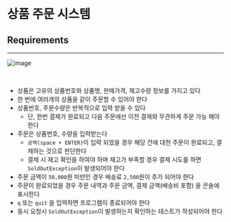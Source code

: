 # 상품 주문 시스템

## Requirements

---

![image](https://user-images.githubusercontent.com/71188307/159013753-715eda93-417b-429a-8355-15ea3e6014a5.png)

<br />

- 상품은 고유의 상품번호와 상품명, 판매가격, 재고수량 정보를 가지고 있다
- 한 번에 여러개의 상품을 같이 주문할 수 있어야 한다
- 상품번호, 주문수량은 반복적으로 입력 받을 수 있다
  - 단, 한번 결제가 완료되고 다음 주문에선 이전 결제와 무관하게 주문 가능 해야한다
- 주문은 상품번호, 수량을 입력받는다
  - `공백(space + ENTER)`이 입력 되었을 경우 해당 건에 대한 주문이 완료되고, 결제하는 것으로 판단한다
  - 결제 시 재고 확인을 하여야 하며 재고가 부족할 경우 결제 시도를 하면 `SoldOutException`이 발생되어야 한다
- 주문 금액이 `50,000`원 미만인 경우 배송료 `2,500`원이 추가 되어야 한다
- 주문이 완료되었을 경우 주문 내역과 주문 금액, 결제 금액(배송비 포함) 을 콘솔에 표시한다
- `q` 또는 `quit` 을 입력하면 프로그램이 종료되어야 한다
- 동시 요청시 `SoldOutException`이 발생하는지 확인하는 테스트가 작성되어야 한다

<br />